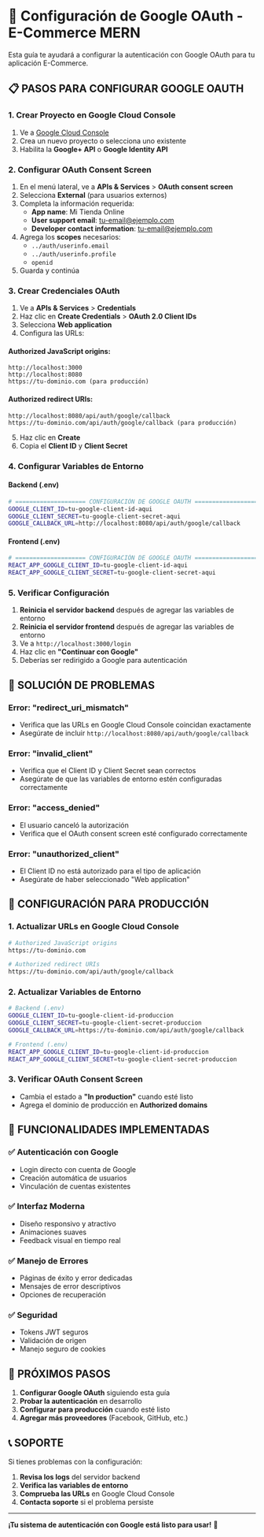 # 🔐 Configuración de Google OAuth - E-Commerce MERN

Esta guía te ayudará a configurar la autenticación con Google OAuth para tu aplicación E-Commerce.

## 📋 **PASOS PARA CONFIGURAR GOOGLE OAUTH**

### 1. **Crear Proyecto en Google Cloud Console**

1. Ve a [Google Cloud Console](https://console.cloud.google.com/)
2. Crea un nuevo proyecto o selecciona uno existente
3. Habilita la **Google+ API** o **Google Identity API**

### 2. **Configurar OAuth Consent Screen**

1. En el menú lateral, ve a **APIs & Services** > **OAuth consent screen**
2. Selecciona **External** (para usuarios externos)
3. Completa la información requerida:
   - **App name**: Mi Tienda Online
   - **User support email**: tu-email@ejemplo.com
   - **Developer contact information**: tu-email@ejemplo.com
4. Agrega los **scopes** necesarios:
   - `../auth/userinfo.email`
   - `../auth/userinfo.profile`
   - `openid`
5. Guarda y continúa

### 3. **Crear Credenciales OAuth**

1. Ve a **APIs & Services** > **Credentials**
2. Haz clic en **Create Credentials** > **OAuth 2.0 Client IDs**
3. Selecciona **Web application**
4. Configura las URLs:

#### **Authorized JavaScript origins:**
```
http://localhost:3000
http://localhost:8080
https://tu-dominio.com (para producción)
```

#### **Authorized redirect URIs:**
```
http://localhost:8080/api/auth/google/callback
https://tu-dominio.com/api/auth/google/callback (para producción)
```

5. Haz clic en **Create**
6. Copia el **Client ID** y **Client Secret**

### 4. **Configurar Variables de Entorno**

#### **Backend (.env)**
```bash
# ==================== CONFIGURACIÓN DE GOOGLE OAUTH ====================
GOOGLE_CLIENT_ID=tu-google-client-id-aqui
GOOGLE_CLIENT_SECRET=tu-google-client-secret-aqui
GOOGLE_CALLBACK_URL=http://localhost:8080/api/auth/google/callback
```

#### **Frontend (.env)**
```bash
# ==================== CONFIGURACIÓN DE GOOGLE OAUTH ====================
REACT_APP_GOOGLE_CLIENT_ID=tu-google-client-id-aqui
REACT_APP_GOOGLE_CLIENT_SECRET=tu-google-client-secret-aqui
```

### 5. **Verificar Configuración**

1. **Reinicia el servidor backend** después de agregar las variables de entorno
2. **Reinicia el servidor frontend** después de agregar las variables de entorno
3. Ve a `http://localhost:3000/login`
4. Haz clic en **"Continuar con Google"**
5. Deberías ser redirigido a Google para autenticación

## 🔧 **SOLUCIÓN DE PROBLEMAS**

### **Error: "redirect_uri_mismatch"**
- Verifica que las URLs en Google Cloud Console coincidan exactamente
- Asegúrate de incluir `http://localhost:8080/api/auth/google/callback`

### **Error: "invalid_client"**
- Verifica que el Client ID y Client Secret sean correctos
- Asegúrate de que las variables de entorno estén configuradas correctamente

### **Error: "access_denied"**
- El usuario canceló la autorización
- Verifica que el OAuth consent screen esté configurado correctamente

### **Error: "unauthorized_client"**
- El Client ID no está autorizado para el tipo de aplicación
- Asegúrate de haber seleccionado "Web application"

## 🚀 **CONFIGURACIÓN PARA PRODUCCIÓN**

### 1. **Actualizar URLs en Google Cloud Console**
```bash
# Authorized JavaScript origins
https://tu-dominio.com

# Authorized redirect URIs
https://tu-dominio.com/api/auth/google/callback
```

### 2. **Actualizar Variables de Entorno**
```bash
# Backend (.env)
GOOGLE_CLIENT_ID=tu-google-client-id-produccion
GOOGLE_CLIENT_SECRET=tu-google-client-secret-produccion
GOOGLE_CALLBACK_URL=https://tu-dominio.com/api/auth/google/callback

# Frontend (.env)
REACT_APP_GOOGLE_CLIENT_ID=tu-google-client-id-produccion
REACT_APP_GOOGLE_CLIENT_SECRET=tu-google-client-secret-produccion
```

### 3. **Verificar OAuth Consent Screen**
- Cambia el estado a **"In production"** cuando esté listo
- Agrega el dominio de producción en **Authorized domains**

## 📱 **FUNCIONALIDADES IMPLEMENTADAS**

### ✅ **Autenticación con Google**
- Login directo con cuenta de Google
- Creación automática de usuarios
- Vinculación de cuentas existentes

### ✅ **Interfaz Moderna**
- Diseño responsivo y atractivo
- Animaciones suaves
- Feedback visual en tiempo real

### ✅ **Manejo de Errores**
- Páginas de éxito y error dedicadas
- Mensajes de error descriptivos
- Opciones de recuperación

### ✅ **Seguridad**
- Tokens JWT seguros
- Validación de origen
- Manejo seguro de cookies

## 🎯 **PRÓXIMOS PASOS**

1. **Configurar Google OAuth** siguiendo esta guía
2. **Probar la autenticación** en desarrollo
3. **Configurar para producción** cuando esté listo
4. **Agregar más proveedores** (Facebook, GitHub, etc.)

## 📞 **SOPORTE**

Si tienes problemas con la configuración:

1. **Revisa los logs** del servidor backend
2. **Verifica las variables de entorno**
3. **Comprueba las URLs** en Google Cloud Console
4. **Contacta soporte** si el problema persiste

---

**¡Tu sistema de autenticación con Google está listo para usar!** 🎉
